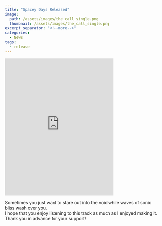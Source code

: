```yaml
---
title: "Spacey Days Released"
image:
  path: /assets/images/the_call_single.png
  thumbnail: /assets/images/the_call_single.png
excerpt_separator: "<!--more-->"
categories:
  - News
tags:
  - release
---
```


<iframe style="border: 0; width: 350px; height: 442px;" src="https://bandcamp.com/EmbeddedPlayer/track=2484293467/size=large/bgcol=333333/linkcol=0f91ff/tracklist=false/transparent=true/" seamless><a href="https://detentionfordefects.bandcamp.com/track/spacey-days">null by Detention for Defects</a></iframe>

<!--more-->
   
Sometimes you just want to stare out into the void while waves of sonic bliss wash over you.   
I hope that you enjoy listening to this track as much as I enjoyed making it.  Thank you in advance for your support!